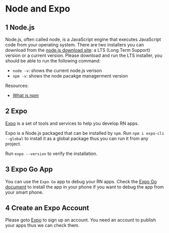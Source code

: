 # Node and Expo

## 1 Node.js

Node.js, often called node, is a JavaScript engine that executes JavaScript code from your operating system. There are two installers you can download from the [node.js download site](https://nodejs.org/en/download/): a LTS (Long Term Support) version or a current version. Please download and run the LTS installer, you should be able to run the following command:

- `node -v`: shows the current node.js verison
- `npm -v`: shows the node pacakge managerment version

Resources:

- [What is npm](https://youtu.be/ZNbFagCBlwo)

## 2 Expo

[Expo](https://docs.expo.io/) is a set of tools and services to help you develop RN apps.

Expo is a Node.js packaged that can be installed by `npm`. Run `npm i expo-cli --global` to install it as a global package thus you can run it from any project.

Run `expo --version` to verify the installation.

## 3 Expo Go App

You can use the `Expo Go` app to debug your RN apps. Check the [Expo Go document](https://docs.expo.io/get-started/installation/#2-expo-go-app-for-ios-and) to install the app in your phone if you want to debug the app from your smart phone.

## 4 Create an Expo Account

Please goto [Expo](https://expo.io/) to sign up an account. You need an account to publish your apps thus we can check them.
